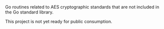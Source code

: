 Go routines related to AES cryptographic standards that are not included in the
Go standard library.

This project is not yet ready for public consumption.
